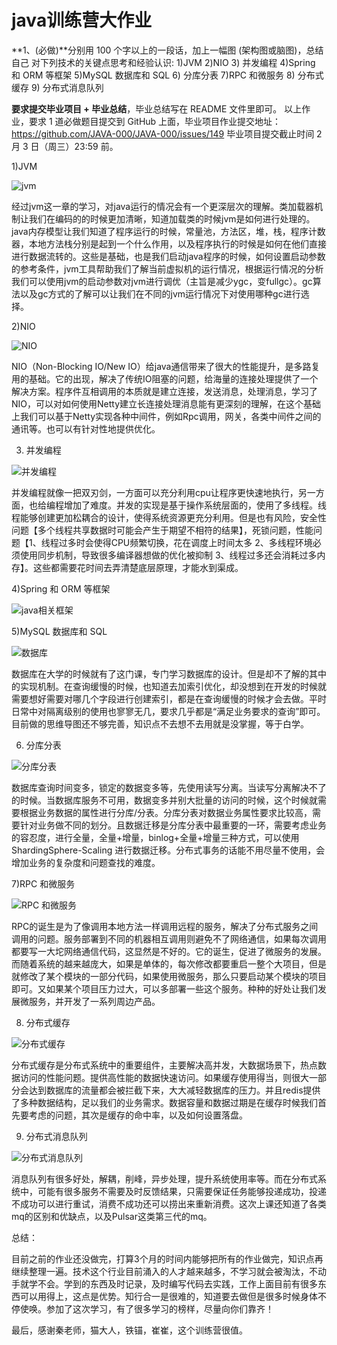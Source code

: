 # java训练营大作业



**1、(必做)**分别用 100 个字以上的一段话，加上一幅图 (架构图或脑图)，总结自己
对下列技术的关键点思考和经验认识:
1)JVM
2)NIO
3) 并发编程
4)Spring 和 ORM 等框架
5)MySQL 数据库和 SQL
6) 分库分表
7)RPC 和微服务
8) 分布式缓存
9) 分布式消息队列

**要求提交毕业项目 + 毕业总结**，毕业总结写在 README 文件里即可。
以上作业，要求 1 道必做题目提交到 GitHub 上面，毕业项目作业提交地址：
https://github.com/JAVA-000/JAVA-000/issues/149
毕业项目提交截止时间 2 月 3 日（周三）23:59 前。



1)JVM

![jvm](https://cutie.oss-cn-beijing.aliyuncs.com/typera/jvm.png)

经过jvm这一章的学习，对java运行的情况会有一个更深层次的理解。类加载器机制让我们在编码的的时候更加清晰，知道加载类的时候jvm是如何进行处理的。java内存模型让我们知道了程序运行的时候，常量池，方法区，堆，栈，程序计数器，本地方法栈分别是起到一个什么作用，以及程序执行的时候是如何在他们直接进行数据流转的。这些是基础，也是我们启动java程序的时候，如何设置启动参数的参考条件，jvm工具帮助我们了解当前虚拟机的运行情况，根据运行情况的分析我们可以使用jvm的启动参数对jvm进行调优（主旨是减少ygc，变fullgc）。gc算法以及gc方式的了解可以让我们在不同的jvm运行情况下对使用哪种gc进行选择。



2)NIO

![NIO](https://cutie.oss-cn-beijing.aliyuncs.com/typera/20210206142939.png)



NIO（Non-Blocking IO/New IO）给java通信带来了很大的性能提升，是多路复用的基础。它的出现，解决了传统IO阻塞的问题，给海量的连接处理提供了一个解决方案。程序件互相调用的本质就是建立连接，发送消息，处理消息，学习了NIO，可以对如何使用Netty建立长连接处理消息能有更深刻的理解，在这个基础上我们可以基于Netty实现各种中间件，例如Rpc调用，网关，各类中间件之间的通讯等。也可以有针对性地提供优化。



3) 并发编程

![并发编程](https://cutie.oss-cn-beijing.aliyuncs.com/typera/20210206165616.png)

并发编程就像一把双刃剑，一方面可以充分利用cpu让程序更快速地执行，另一方面，也给编程增加了难度。并发的实现是基于操作系统层面的，使用了多线程。线程能够创建更加松耦合的设计，使得系统资源更充分利用。但是也有风险，安全性问题【多个线程共享数据时可能会产生于期望不相符的结果】，死锁问题，性能问题【1、线程过多时会使得CPU频繁切换，花在调度上时间太多 2、多线程环境必须使用同步机制，导致很多编译器想做的优化被抑制  3、线程过多还会消耗过多内存】。这些都需要花时间去弄清楚底层原理，才能水到渠成。



4)Spring 和 ORM 等框架

![java相关框架](https://cutie.oss-cn-beijing.aliyuncs.com/typera/20210206174502.png)



5)MySQL 数据库和 SQL

![数据库](https://cutie.oss-cn-beijing.aliyuncs.com/typera/20210206193339.png)

数据库在大学的时候就有了这门课，专门学习数据库的设计。但是却不了解的其中的实现机制。在查询缓慢的时候，也知道去加索引优化，却没想到在开发的时候就需要想好需要对哪几个字段进行创建索引，都是在查询缓慢的时候才会去做。平时日常中对隔离级别的使用也寥寥无几，要求几乎都是“满足业务要求的查询”即可。目前做的思维导图还不够完善，知识点不去想不去用就是没掌握，等于白学。



6) 分库分表

![分库分表](https://cutie.oss-cn-beijing.aliyuncs.com/typera/20210206203517.png)

数据库查询时间变多，锁定的数据变多等，先使用读写分离。当读写分离解决不了的时候。当数据库服务不可用，数据变多并别大批量的访问的时候，这个时候就需要根据业务数据的属性进行分库/分表。分库分表对数据业务属性要求比较高，需要针对业务做不同的划分。且数据迁移是分库分表中最重要的一环，需要考虑业务的容忍度，进行全量，全量+增量，binlog+全量+增量三种方式，可以使用ShardingSphere-Scaling 进行数据迁移。分布式事务的话能不用尽量不使用，会增加业务的复杂度和问题查找的难度。



7)RPC 和微服务

![RPC 和微服务](https://cutie.oss-cn-beijing.aliyuncs.com/typera/20210206211249.png)

RPC的诞生是为了像调用本地方法一样调用远程的服务，解决了分布式服务之间调用的问题。服务部署到不同的机器相互调用则避免不了网络通信，如果每次调用都要写一大坨网络通信代码，这显然是不好的。它的诞生，促进了微服务的发展。而随着系统的越来越庞大，如果是单体的，每次修改都要重启一整个大项目，但是就修改了某个模块的一部分代码，如果使用微服务，那么只要启动某个模块的项目即可。又如果某个项目压力过大，可以多部署一些这个服务。种种的好处让我们发展微服务，并开发了一系列周边产品。



8) 分布式缓存

![分布式缓存](https://cutie.oss-cn-beijing.aliyuncs.com/typera/20210206214926.png)

分布式缓存是分布式系统中的重要组件，主要解决高并发，大数据场景下，热点数据访问的性能问题。提供高性能的数据快速访问。如果缓存使用得当，则很大一部分会达到数据库的流量都会被拦截下来，大大减轻数据库的压力。并且redis提供了多种数据结构，足以我们的业务需求。数据容量和数据过期是在缓存时候我们首先要考虑的问题，其次是缓存的命中率，以及如何设置落盘。



9) 分布式消息队列

![分布式消息队列](https://cutie.oss-cn-beijing.aliyuncs.com/typera/20210206222500.png)

消息队列有很多好处，解耦，削峰，异步处理，提升系统使用率等。而在分布式系统中，可能有很多服务不需要及时反馈结果，只需要保证任务能够投递成功，投递不成功可以进行重试，消费不成功还可以捞出来重新消费。这次上课还知道了各类mq的区别和优缺点，以及Pulsar这类第三代的mq。



总结：

目前之前的作业还没做完，打算3个月的时间内能够把所有的作业做完，知识点再继续整理一遍。技术这个行业目前涌入的人才越来越多，不学习就会被淘汰，不动手就学不会。学到的东西及时记录，及时编写代码去实践，工作上面目前有很多东西可以用得上，这点是优势。知行合一是很难的，知道要去做但是很多时候身体不停使唤。参加了这次学习，有了很多学习的榜样，尽量向你们靠齐！

最后，感谢秦老师，猫大人，铁锚，崔崔，这个训练营很值。


